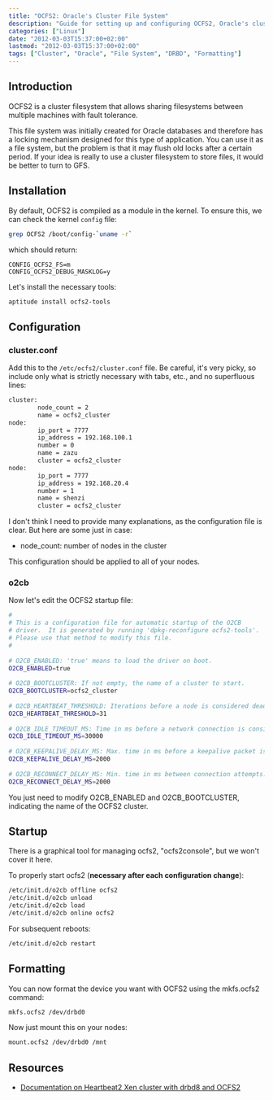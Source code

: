 ```yaml
---
title: "OCFS2: Oracle's Cluster File System"
description: "Guide for setting up and configuring OCFS2, Oracle's cluster file system for shared storage with fault tolerance."
categories: ["Linux"]
date: "2012-03-03T15:37:00+02:00"
lastmod: "2012-03-03T15:37:00+02:00"
tags: ["Cluster", "Oracle", "File System", "DRBD", "Formatting"]
---
```


## Introduction

OCFS2 is a cluster filesystem that allows sharing filesystems between multiple machines with fault tolerance.

This file system was initially created for Oracle databases and therefore has a locking mechanism designed for this type of application. You can use it as a file system, but the problem is that it may flush old locks after a certain period. If your idea is really to use a cluster filesystem to store files, it would be better to turn to GFS.

## Installation

By default, OCFS2 is compiled as a module in the kernel.
To ensure this, we can check the kernel `config` file:

```bash
grep OCFS2 /boot/config-`uname -r`
```

which should return:

```
CONFIG_OCFS2_FS=m
CONFIG_OCFS2_DEBUG_MASKLOG=y
```

Let's install the necessary tools:

```bash
aptitude install ocfs2-tools
```

## Configuration

### cluster.conf

Add this to the `/etc/ocfs2/cluster.conf` file. Be careful, it's very picky, so include only what is strictly necessary with tabs, etc., and no superfluous lines:

```bash
cluster:
        node_count = 2
        name = ocfs2_cluster
node:
        ip_port = 7777
        ip_address = 192.168.100.1
        number = 0
        name = zazu
        cluster = ocfs2_cluster
node:
        ip_port = 7777
        ip_address = 192.168.20.4
        number = 1
        name = shenzi
        cluster = ocfs2_cluster
```

I don't think I need to provide many explanations, as the configuration file is clear. But here are some just in case:

* node_count: number of nodes in the cluster

This configuration should be applied to all of your nodes.

### o2cb

Now let's edit the OCFS2 startup file:

```bash
#
# This is a configuration file for automatic startup of the O2CB
# driver.  It is generated by running 'dpkg-reconfigure ocfs2-tools'.
# Please use that method to modify this file.
#
 
# O2CB_ENABLED: 'true' means to load the driver on boot.
O2CB_ENABLED=true
 
# O2CB_BOOTCLUSTER: If not empty, the name of a cluster to start.
O2CB_BOOTCLUSTER=ocfs2_cluster
 
# O2CB_HEARTBEAT_THRESHOLD: Iterations before a node is considered dead.
O2CB_HEARTBEAT_THRESHOLD=31
 
# O2CB_IDLE_TIMEOUT_MS: Time in ms before a network connection is considered dead.
O2CB_IDLE_TIMEOUT_MS=30000
 
# O2CB_KEEPALIVE_DELAY_MS: Max. time in ms before a keepalive packet is sent.
O2CB_KEEPALIVE_DELAY_MS=2000
 
# O2CB_RECONNECT_DELAY_MS: Min. time in ms between connection attempts.
O2CB_RECONNECT_DELAY_MS=2000
```

You just need to modify O2CB_ENABLED and O2CB_BOOTCLUSTER, indicating the name of the OCFS2 cluster.

## Startup

There is a graphical tool for managing ocfs2, "ocfs2console", but we won't cover it here.

To properly start ocfs2 (**necessary after each configuration change**):

```bash
/etc/init.d/o2cb offline ocfs2
/etc/init.d/o2cb unload
/etc/init.d/o2cb load
/etc/init.d/o2cb online ocfs2
```

For subsequent reboots:

```bash
/etc/init.d/o2cb restart
```

## Formatting

You can now format the device you want with OCFS2 using the mkfs.ocfs2 command:

```bash
mkfs.ocfs2 /dev/drbd0
```

Now just mount this on your nodes:

```bash
mount.ocfs2 /dev/drbd0 /mnt
```

## Resources
- [Documentation on Heartbeat2 Xen cluster with drbd8 and OCFS2](../../../static/pdf/heartbeat2_xen_cluster_with_drbd8_and_ocfs2.pdf)
